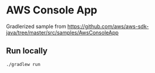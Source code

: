 # AWS Console App

Gradlerized sample from https://github.com/aws/aws-sdk-java/tree/master/src/samples/AwsConsoleApp

## Run locally

```
./gradlew run
```

